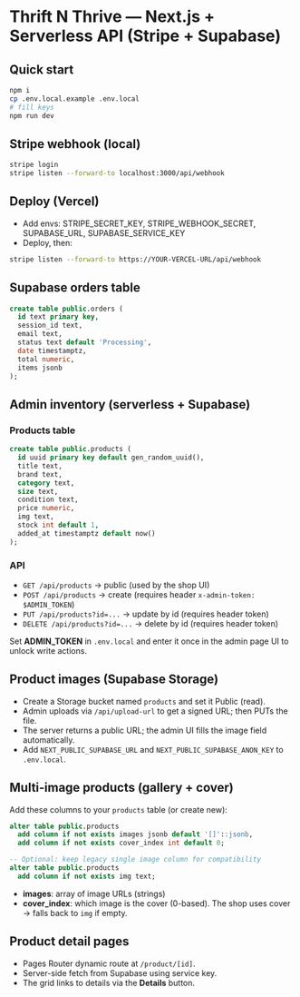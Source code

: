 # Thrift N Thrive — Next.js + Serverless API (Stripe + Supabase)

## Quick start
```bash
npm i
cp .env.local.example .env.local
# fill keys
npm run dev
```

## Stripe webhook (local)
```bash
stripe login
stripe listen --forward-to localhost:3000/api/webhook
```

## Deploy (Vercel)
- Add envs: STRIPE_SECRET_KEY, STRIPE_WEBHOOK_SECRET, SUPABASE_URL, SUPABASE_SERVICE_KEY
- Deploy, then:
```bash
stripe listen --forward-to https://YOUR-VERCEL-URL/api/webhook
```

## Supabase orders table
```sql
create table public.orders (
  id text primary key,
  session_id text,
  email text,
  status text default 'Processing',
  date timestamptz,
  total numeric,
  items jsonb
);
```

## Admin inventory (serverless + Supabase)

### Products table
```sql
create table public.products (
  id uuid primary key default gen_random_uuid(),
  title text,
  brand text,
  category text,
  size text,
  condition text,
  price numeric,
  img text,
  stock int default 1,
  added_at timestamptz default now()
);
```

### API
- `GET /api/products` → public (used by the shop UI)
- `POST /api/products` → create (requires header `x-admin-token: $ADMIN_TOKEN`)
- `PUT /api/products?id=...` → update by id (requires header token)
- `DELETE /api/products?id=...` → delete by id (requires header token)

Set **ADMIN_TOKEN** in `.env.local` and enter it once in the admin page UI to unlock write actions.


## Product images (Supabase Storage)
- Create a Storage bucket named `products` and set it Public (read).
- Admin uploads via `/api/upload-url` to get a signed URL; then PUTs the file.
- The server returns a public URL; the admin UI fills the image field automatically.
- Add `NEXT_PUBLIC_SUPABASE_URL` and `NEXT_PUBLIC_SUPABASE_ANON_KEY` to `.env.local`.

## Multi‑image products (gallery + cover)
Add these columns to your `products` table (or create new):
```sql
alter table public.products
  add column if not exists images jsonb default '[]'::jsonb,
  add column if not exists cover_index int default 0;

-- Optional: keep legacy single image column for compatibility
alter table public.products
  add column if not exists img text;
```
- **images**: array of image URLs (strings)
- **cover_index**: which image is the cover (0-based). The shop uses cover → falls back to `img` if empty.


## Product detail pages
- Pages Router dynamic route at `/product/[id]`.
- Server-side fetch from Supabase using service key.
- The grid links to details via the **Details** button.
